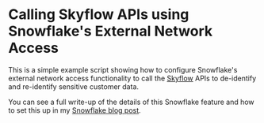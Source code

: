 # Calling Skyflow APIs using Snowflake's External Network Access

This is a simple example script showing how to configure Snowflake's external network access
functionality to call the [Skyflow](https://www.skyflow.com) APIs to de-identify and re-identify
sensitive customer data.

You can see a full write-up of the details of this Snowflake feature and how to set this up
in my [Snowflake blog post](https://medium.com/snowflake/connect-the-dots-external-apis-with-snowflakes-external-network-access-88471e8d912c).